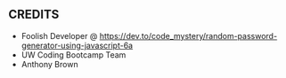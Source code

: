 ## CREDITS

- Foolish Developer @ https://dev.to/code_mystery/random-password-generator-using-javascript-6a
- UW Coding Bootcamp Team
- Anthony Brown